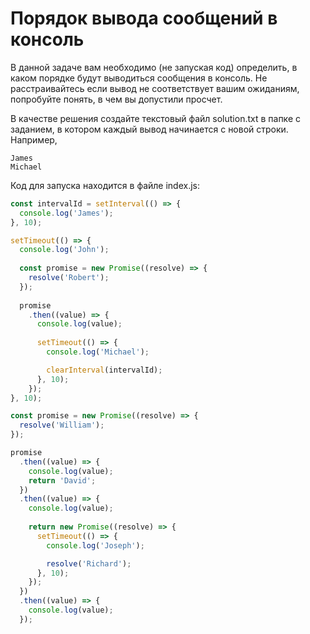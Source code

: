 # Порядок вывода сообщений в консоль

В данной задаче вам необходимо (не запуская код) определить, в каком порядке будут выводиться сообщения в консоль.
Не расстраивайтесь если вывод не соответствует вашим ожиданиям, попробуйте понять, в чем вы допустили просчет.

В качестве решения создайте текстовый файл solution.txt в папке с заданием, в котором каждый вывод начинается с новой 
строки. 
Например,
```text
James
Michael
```

Код для запуска находится в файле index.js:
```js
const intervalId = setInterval(() => {
  console.log('James');
}, 10);

setTimeout(() => {
  console.log('John');
  
  const promise = new Promise((resolve) => {
    resolve('Robert');
  });
  
  promise
    .then((value) => {
      console.log(value);
      
      setTimeout(() => {
        console.log('Michael');

        clearInterval(intervalId);
      }, 10);
    });
}, 10);

const promise = new Promise((resolve) => {
  resolve('William');
});

promise
  .then((value) => {
    console.log(value);
    return 'David';
  })
  .then((value) => {
    console.log(value);
    
    return new Promise((resolve) => {
      setTimeout(() => {
        console.log('Joseph');

        resolve('Richard');
      }, 10);
    });
  })
  .then((value) => {
    console.log(value);
  });
```

